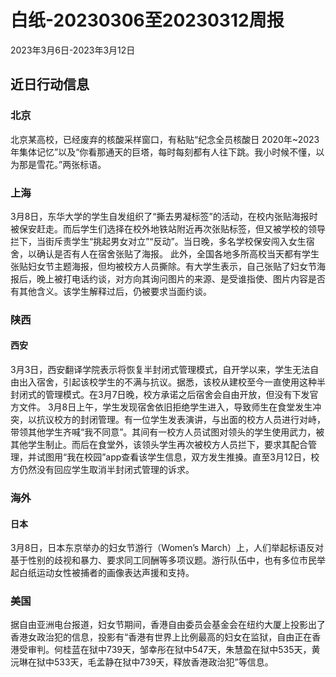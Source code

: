 # 白纸-20230306至20230312周报

2023年3月6日-2023年3月12日

## 近日行动信息

### 北京

北京某高校，已经废弃的核酸采样窗口，有粘贴“纪念全员核酸日 2020年~2023年集体记忆”以及“你看那通天的巨塔，每时每刻都有人往下跳。我小时候不懂，以为那是雪花。”两张标语。

### 上海

3月8日，东华大学的学生自发组织了“撕去男凝标签”的活动，在校内张贴海报时被保安赶走。而后学生们选择在校外地铁站附近再次张贴标签，但又被学校的领导拦下，当街斥责学生“挑起男女对立”“反动”。当日晚，多名学校保安闯入女生宿舍，以确认是否有人在宿舍张贴了海报。
此外，全国各地多所高校当天都有学生张贴妇女节主题海报，但均被校方人员撕除。有大学生表示，自己张贴了妇女节海报后，晚上被打电话约谈，对方向其询问图片的来源、是受谁指使、图片内容是否有其他含义。该学生解释过后，仍被要求当面约谈。

### 陕西

#### 西安

3月3日，西安翻译学院表示将恢复半封闭式管理模式，自开学以来，学生无法自由出入宿舍，引起该校学生的不满与抗议。据悉，该校从建校至今一直使用这种半封闭式的管理模式。在3月7日晚，校方承诺之后宿舍会自由开放，但没有下发官方文件。 3月8日上午，学生发现宿舍依旧拒绝学生进入，导致师生在食堂发生冲突，以抗议校方的封闭管理。有一位学生发表演讲，与出面的校方人员进行对峙，带领其他学生齐喊“我不同意”。其间有一校方人员试图对领头的学生使用武力，被其他学生制止。而后在食堂外，该领头学生再次被校方人员拦下，要求其配合管理，并试图用“我在校园”app查看该学生信息，双方发生推搡。直至3月12日，校方仍然没有回应学生取消半封闭式管理的诉求。

### 海外

#### 日本

3月8日，日本东京举办的妇女节游行（Women’s March）上，人们举起标语反对基于性别的歧视和暴力、要求同工同酬等多项议题。游行队伍中，也有多位市民举起白纸运动女性被捕者的画像表达声援和支持。

### 美国

据自由亚洲电台报道，妇女节期间，香港自由委员会基金会在纽约大厦上投影出了香港女政治犯的信息，投影有“香港有世界上比例最高的妇女在监狱，自由正在香港受审判。何桂蓝在狱中739天，邹幸彤在狱中547天，朱慧盈在狱中535天，黄沅琳在狱中533天，毛孟静在狱中739天，释放香港政治犯”等信息。